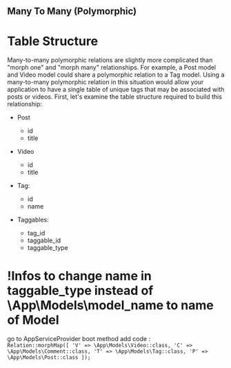 ## Many To Many (Polymorphic)

# Table Structure

Many-to-many polymorphic relations are slightly more complicated than "morph one" and "morph many" relationships. For example, a Post model and Video model could share a polymorphic relation to a Tag model. Using a many-to-many polymorphic relation in this situation would allow your application to have a single table of unique tags that may be associated with posts or videos. First, let's examine the table structure required to build this relationship:

- Post
    - id
    - title

- Video
    - id
    - title

- Tag:
    - id
    - name

- Taggables:
    - tag_id
    - taggable_id
    - taggable_type

# !Infos to change name in taggable_type instead of \App\Models\model_name to name of Model  
go to AppServiceProvider boot method add code : 
<code>
    Relation::morphMap([
            'V' => \App\Models\Video::class, 
            'C' => \App\Models\Comment::class, 
            'T' => \App\Models\Tag::class, 
            'P' => \App\Models\Post::class
        ]);
</code>
